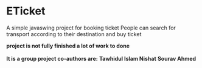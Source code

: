 # ETicket
A simple javaswing project for booking ticket 
People can search for transport according to their destination and buy ticket<br>

**project is not fully finished a lot of work to done**<br><br>
**It is a group project co-authors are:**
**Tawhidul Islam Nishat**
**Sourav Ahmed**
